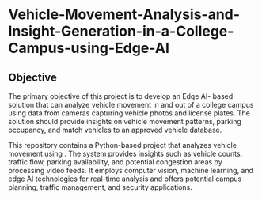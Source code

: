 # Vehicle-Movement-Analysis-and-Insight-Generation-in-a-College-Campus-using-Edge-AI

## Objective
The primary objective of this project is to develop an Edge AI-
based solution that can analyze vehicle movement in and out 
of a college campus using data from cameras capturing vehicle 
photos and license plates. The solution should provide insights 
on vehicle movement patterns, parking occupancy, and match 
vehicles to an approved vehicle database.

This repository contains a Python-based project that analyzes vehicle movement using . The system provides insights such as vehicle counts, traffic flow, parking availability, and potential congestion areas by processing video feeds. 
It employs computer vision, machine learning, and edge AI technologies for real-time analysis and offers potential campus planning, traffic management, and security applications.
